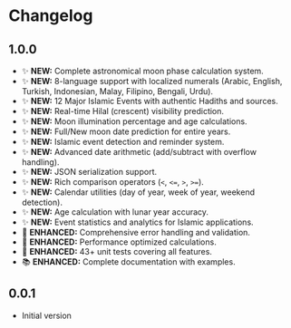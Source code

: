 # Changelog

## 1.0.0
- ✨ **NEW:** Complete astronomical moon phase calculation system.
- ✨ **NEW:** 8-language support with localized numerals (Arabic, English, Turkish, Indonesian, Malay, Filipino, Bengali, Urdu).
- ✨ **NEW:** 12 Major Islamic Events with authentic Hadiths and sources.
- ✨ **NEW:** Real-time Hilal (crescent) visibility prediction.
- ✨ **NEW:** Moon illumination percentage and age calculations.
- ✨ **NEW:** Full/New moon date prediction for entire years.
- ✨ **NEW:** Islamic event detection and reminder system.
- ✨ **NEW:** Advanced date arithmetic (add/subtract with overflow handling).
- ✨ **NEW:** JSON serialization support.
- ✨ **NEW:** Rich comparison operators (`<`, `<=`, `>`, `>=`).
- ✨ **NEW:** Calendar utilities (day of year, week of year, weekend detection).
- ✨ **NEW:** Age calculation with lunar year accuracy.
- ✨ **NEW:** Event statistics and analytics for Islamic applications.
- 🔧 **ENHANCED:** Comprehensive error handling and validation.
- 🔧 **ENHANCED:** Performance optimized calculations.
- 🧪 **ENHANCED:** 43+ unit tests covering all features.
- 📚 **ENHANCED:** Complete documentation with examples.

## 0.0.1

- Initial version
